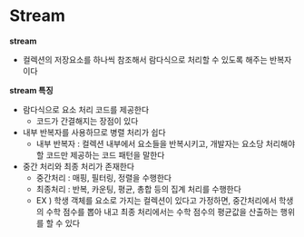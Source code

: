# Stream

**stream**

- 컬렉션의 저장요소를 하나씩 참조해서 람다식으로 처리할 수 있도록 해주는 반복자이다

**stream 특징**

- 람다식으로 요소 처리 코드를 제공한다
  - 코드가 간결해지는 장점이 있다
- 내부 반복자를 사용하므로 병렬 처리가 쉽다
  - 내부 반복자 : 컬렉션 내부에서 요소들을 반복시키고, 개발자는 요소당 처리해야 할 코드만 제공하는 코드 패턴을 말한다
- 중간 처리와 최종 처리가 존재한다
  - 중간처리 : 매핑, 필터링, 정렬을 수행한다
  - 최종처리 : 반복, 카운팅, 평균, 총합 등의 집계 처리를 수행한다
  - EX ) 학생 객체를 요소로 가지는 컬렉션이 있다고 가정하면, 중간처리에서 학생의 수학 점수를 뽑아 내고 최종 처리에서는 수학 점수의 평균값을 산출하는 행위를 할 수 있다

